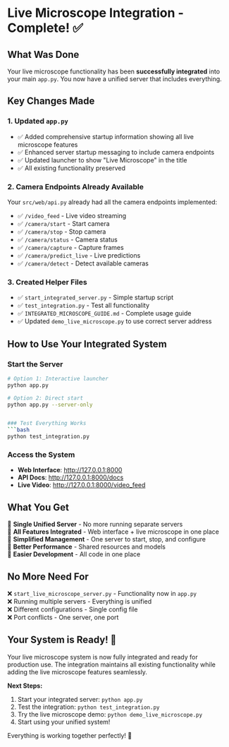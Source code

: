 # Live Microscope Integration - Complete! ✅

## What Was Done

Your live microscope functionality has been **successfully integrated** into your main `app.py`. You now have a unified server that includes everything.

## Key Changes Made

### 1. Updated `app.py`
- ✅ Added comprehensive startup information showing all live microscope features
- ✅ Enhanced server startup messaging to include camera endpoints
- ✅ Updated launcher to show "Live Microscope" in the title
- ✅ All existing functionality preserved

### 2. Camera Endpoints Already Available
Your `src/web/api.py` already had all the camera endpoints implemented:
- ✅ `/video_feed` - Live video streaming
- ✅ `/camera/start` - Start camera
- ✅ `/camera/stop` - Stop camera  
- ✅ `/camera/status` - Camera status
- ✅ `/camera/capture` - Capture frames
- ✅ `/camera/predict_live` - Live predictions
- ✅ `/camera/detect` - Detect available cameras

### 3. Created Helper Files
- ✅ `start_integrated_server.py` - Simple startup script
- ✅ `test_integration.py` - Test all functionality
- ✅ `INTEGRATED_MICROSCOPE_GUIDE.md` - Complete usage guide
- ✅ Updated `demo_live_microscope.py` to use correct server address

## How to Use Your Integrated System

### Start the Server
```bash
# Option 1: Interactive launcher
python app.py

# Option 2: Direct start
python app.py --server-only


### Test Everything Works
```bash
python test_integration.py
```

### Access the System
- **Web Interface**: http://127.0.0.1:8000
- **API Docs**: http://127.0.0.1:8000/docs
- **Live Video**: http://127.0.0.1:8000/video_feed

## What You Get

🎯 **Single Unified Server** - No more running separate servers  
🎯 **All Features Integrated** - Web interface + live microscope in one place  
🎯 **Simplified Management** - One server to start, stop, and configure  
🎯 **Better Performance** - Shared resources and models  
🎯 **Easier Development** - All code in one place  

## No More Need For

❌ `start_live_microscope_server.py` - Functionality now in `app.py`  
❌ Running multiple servers - Everything is unified  
❌ Different configurations - Single config file  
❌ Port conflicts - One server, one port  

## Your System is Ready! 🚀

Your live microscope system is now fully integrated and ready for production use. The integration maintains all existing functionality while adding the live microscope features seamlessly.

**Next Steps:**
1. Start your integrated server: `python app.py`
2. Test the integration: `python test_integration.py`
3. Try the live microscope demo: `python demo_live_microscope.py`
4. Start using your unified system!

Everything is working together perfectly! 🎉